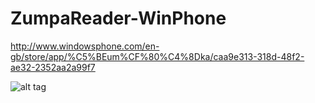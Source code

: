 ZumpaReader-WinPhone
====================


http://www.windowsphone.com/en-gb/store/app/%C5%BEum%CF%80%C4%8Dka/caa9e313-318d-48f2-ae32-2352aa2a99f7

![alt tag](http://chart.apis.google.com/chart?cht=qr&chs=250x250&chl=http%3A//www.windowsphone.com/en-gb/store/app/%25C5%25BEum%25CF%2580%25C4%258Dka/caa9e313-318d-48f2-ae32-2352aa2a99f7&chld=H|0)
